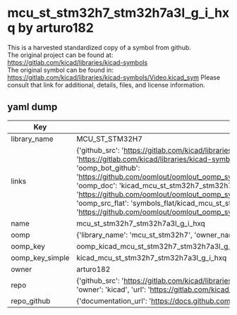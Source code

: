 # mcu_st_stm32h7_stm32h7a3l_g_i_hxq by arturo182  
This is a harvested standardized copy of a symbol from github.  
The original project can be found at:  
https://gitlab.com/kicad/libraries/kicad-symbols  
The original symbol can be found in:
https://gitlab.com/kicad/libraries/kicad-symbols/Video.kicad_sym
Please consult that link for additional, details, files, and license information.  
## yaml dump  
| Key | Value |  
| --- | --- |  
| library_name | MCU_ST_STM32H7 |  
| links | {'github_src': 'https://gitlab.com/kicad/libraries/kicad-symbols/Video.kicad_sym', 'github_src_repo': 'https://gitlab.com/kicad/libraries/kicad-symbols', 'oomp_bot': 'kicad_mcu_st_stm32h7_stm32h7a3l_g_i_hxq/working', 'oomp_bot_github': 'https://github.com/oomlout/oomlout_oomp_symbol_bot/tree/main/kicad_mcu_st_stm32h7_stm32h7a3l_g_i_hxq/working', 'oomp_doc': 'kicad_mcu_st_stm32h7_stm32h7a3l_g_i_hxq/working', 'oomp_doc_github': 'https://github.com/oomlout/oomlout_oomp_symbol_doc/tree/main/kicad_mcu_st_stm32h7_stm32h7a3l_g_i_hxq/working', 'oomp_src_flat': 'symbols_flat/kicad_mcu_st_stm32h7_stm32h7a3l_g_i_hxq/working', 'oomp_src_flat_github': 'https://github.com/oomlout/oomlout_oomp_symbol_src/tree/main/kicad_mcu_st_stm32h7_stm32h7a3l_g_i_hxq/working'} |  
| name | mcu_st_stm32h7_stm32h7a3l_g_i_hxq |  
| oomp | {'library_name': 'mcu_st_stm32h7', 'owner_name': 'kicad', 'symbol_name': 'mcu_st_stm32h7_stm32h7a3l_g_i_hxq'} |  
| oomp_key | oomp_kicad_mcu_st_stm32h7_stm32h7a3l_g_i_hxq |  
| oomp_key_simple | kicad_mcu_st_stm32h7_stm32h7a3l_g_i_hxq |  
| owner | arturo182 |  
| repo | {'github_src': 'https://gitlab.com/kicad/libraries/kicad-symbols/Video.kicad_sym', 'name': 'libraries/kicad-symbols', 'owner': 'kicad', 'url': 'https://gitlab.com/kicad/libraries/kicad-symbols'} |  
| repo_github | {'documentation_url': 'https://docs.github.com/rest/repos/repos#get-a-repository', 'message': 'Not Found'} |  

